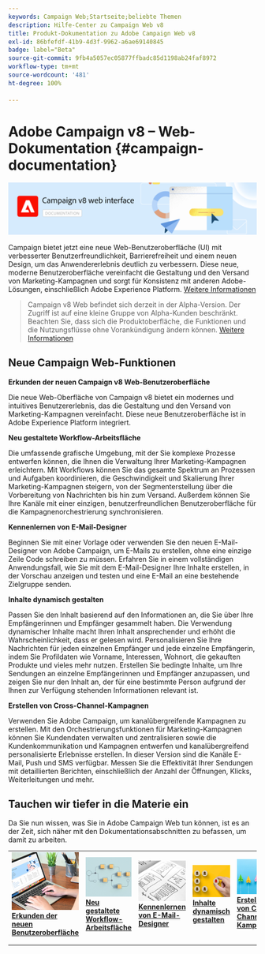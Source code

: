 ```yaml
---
keywords: Campaign Web;Startseite;beliebte Themen
description: Hilfe-Center zu Campaign Web v8
title: Produkt-Dokumentation zu Adobe Campaign Web v8
exl-id: 86bfefdf-41b9-4d3f-9962-a6ae69140845
badge: label="Beta"
source-git-commit: 9fb4a5057ec05877ffbadc85d1198ab24faf8972
workflow-type: tm+mt
source-wordcount: '481'
ht-degree: 100%

---
```


# Adobe Campaign v8 – Web-Dokumentation  {#campaign-documentation}

![](assets/do-not-localize/banner-documentationv8.png)

Campaign bietet jetzt eine neue Web-Benutzeroberfläche (UI) mit verbesserter Benutzerfreundlichkeit, Barrierefreiheit und einem neuen Design, um das Anwendererlebnis deutlich zu verbessern. Diese neue, moderne Benutzeroberfläche vereinfacht die Gestaltung und den Versand von Marketing-Kampagnen und sorgt für Konsistenz mit anderen Adobe-Lösungen, einschließlich Adobe Experience Platform. [Weitere Informationen](get-started/get-started.md)

>Campaign v8 Web befindet sich derzeit in der Alpha-Version. Der Zugriff ist auf eine kleine Gruppe von Alpha-Kunden beschränkt. Beachten Sie, dass sich die Produktoberfläche, die Funktionen und die Nutzungsflüsse ohne Vorankündigung ändern können. [Weitere Informationen](rn/whats-new.md)

## Neue Campaign Web-Funktionen

**Erkunden der neuen Campaign v8 Web-Benutzeroberfläche**

Die neue Web-Oberfläche von Campaign v8 bietet ein modernes und intuitives Benutzererlebnis, das die Gestaltung und den Versand von Marketing-Kampagnen vereinfacht. Diese neue Benutzeroberfläche ist in Adobe Experience Platform integriert.

**Neu gestaltete Workflow-Arbeitsfläche**

Die umfassende grafische Umgebung, mit der Sie komplexe Prozesse entwerfen können, die Ihnen die Verwaltung Ihrer Marketing-Kampagnen erleichtern. Mit Workflows können Sie das gesamte Spektrum an Prozessen und Aufgaben koordinieren, die Geschwindigkeit und Skalierung Ihrer Marketing-Kampagnen steigern, von der Segmenterstellung über die Vorbereitung von Nachrichten bis hin zum Versand. Außerdem können Sie Ihre Kanäle mit einer einzigen, benutzerfreundlichen Benutzeroberfläche für die Kampagnenorchestrierung synchronisieren.

**Kennenlernen von E-Mail-Designer**

Beginnen Sie mit einer Vorlage oder verwenden Sie den neuen E-Mail-Designer von Adobe Campaign, um E-Mails zu erstellen, ohne eine einzige Zeile Code schreiben zu müssen. Erfahren Sie in einem vollständigen Anwendungsfall, wie Sie mit dem E-Mail-Designer Ihre Inhalte erstellen, in der Vorschau anzeigen und testen und eine E-Mail an eine bestehende Zielgruppe senden.

**Inhalte dynamisch gestalten**

Passen Sie den Inhalt basierend auf den Informationen an, die Sie über Ihre Empfängerinnen und Empfänger gesammelt haben. Die Verwendung dynamischer Inhalte macht Ihren Inhalt ansprechender und erhöht die Wahrscheinlichkeit, dass er gelesen wird. Personalisieren Sie Ihre Nachrichten für jeden einzelnen Empfänger und jede einzelne Empfängerin, indem Sie Profildaten wie Vorname, Interessen, Wohnort, die gekauften Produkte und vieles mehr nutzen. Erstellen Sie bedingte Inhalte, um Ihre Sendungen an einzelne Empfängerinnen und Empfänger anzupassen, und zeigen Sie nur den Inhalt an, der für eine bestimmte Person aufgrund der Ihnen zur Verfügung stehenden Informationen relevant ist.

**Erstellen von Cross-Channel-Kampagnen**

Verwenden Sie Adobe Campaign, um kanalübergreifende Kampagnen zu erstellen. Mit den Orchestrierungsfunktionen für Marketing-Kampagnen können Sie Kundendaten verwalten und zentralisieren sowie die Kundenkommunikation und Kampagnen entwerfen und kanalübergreifend personalisierte Erlebnisse erstellen. In dieser Version sind die Kanäle E-Mail, Push und SMS verfügbar. Messen Sie die Effektivität Ihrer Sendungen mit detaillierten Berichten, einschließlich der Anzahl der Öffnungen, Klicks, Weiterleitungen und mehr.

## Tauchen wir tiefer in die Materie ein

Da Sie nun wissen, was Sie in Adobe Campaign Web tun können, ist es an der Zeit, sich näher mit den Dokumentationsabschnitten zu befassen, um damit zu arbeiten.

<table style="table-layout:fixed"><tr style="border: 0;">
<td>
<a href="get-started/user-interface.md">
<img alt="neue Benutzeroberfläche" src="assets/do-not-localize/menu-ui.jpeg">
</a>
<div><a href="get-started/user-interface.md"><strong>Erkunden der neuen Benutzeroberfläche</strong>
</div>
<p>
</td>
<td>
<a href="workflows/gs-workflows.md">
<img alt="Validierung" src="assets/do-not-localize/menu-workflows.jpeg">
</a>
<div>
<a href="workflows/gs-workflows.md"><strong>Neu gestaltete Workflow-Arbeitsfläche</strong></a>
</div>
<p>
</td>
<td>
<a href="content/get-started-email-designer.md">
<img alt="Gelegentlich" src="assets/do-not-localize/menu-design.jpg">
</a>
<div>
<a href="content/get-started-email-designer.md"><strong>Kennenlernen von E-Mail-Designer</strong></a>
</div>
<p></td>
<td>
<a href="personalization/gs-personalization.md">
<img alt="Zielgruppen" src="assets/do-not-localize/menu-dynamic.jpg">
</a>
<div>
<a href="personalization/gs-personalization.md"><strong>Inhalte dynamisch gestalten</strong></a>
</div>
<p>
</td>
<td>
<a href="campaigns/gs-campaigns.md">
<img alt="Validierung" src="assets/do-not-localize/menu-campaign.jpeg">
</a>
<div>
<a href="campaigns/gs-campaigns.md"><strong>Erstellen von Cross-Channel-Kampagnen</strong></a>
</div>
<p>
</td>
</tr></table>

<!--
<table style="table-layout:fixed">
<tr style="border: 0;"><td width="30%"><a href="get-started/user-interface.md">
<img alt="new UI" src="assets/do-not-localize/menu-ui.jpeg" width="150px">
</a></td><td>Discover Campaign Web new user interface, latest improvements, key capabilities. Learn how to use them to build cross-channel campaigns for your audiences. With its user-friendly features, Campaign helps you streamline personalized cross-channel campaign creation process, drive results, and gain a competitive edge.</td></tr>
<tr style="border: 0;"><td width="30%"><a href="get-started/user-interface.md">
<img alt="new UI" src="assets/do-not-localize/menu-workflows.jpeg" width="150px">
</a></td><td>Our comprehensive graphical canvas makes it easy for you to design processes such as segmentation, campaign execution, and more. With this advanced tool at your fingertips, you can streamline your workflow and elevate your campaigns.</td></tr>
<tr style="border: 0;"><td width="30%"><a href="get-started/user-interface.md">
<img alt="new UI" src="assets/do-not-localize/menu-design.jpg" width="150px">
</a></td><td>Start from a template, or use Adobe Campaign's new Email Designer to create emails without having to write a single line of code. Learn how to use the Email Designer to create your content, preview and test it, and send an email to an existing audience in an end-to-end use case.</td></tr>
<tr style="border: 0;"><td width="30%"><a href="get-started/user-interface.md">
<img alt="new UI" src="assets/do-not-localize/menu-dynamic.jpg" width="150px">
</a></td><td>Create conditional content to define dynamic personalization based on the recipient's profile, automatically replacing text blocks and images when certain conditions are met. This feature can take your campaigns to new heights and deliver highly targeted, personalized experiences to your audience</td></tr>
<tr style="border: 0;"><td width="30%"><a href="get-started/user-interface.md">
<img alt="new UI" src="assets/do-not-localize/menu-campaign.jpeg" width="150px">
</a></td><td>Adobe Campaign capabilities help you manage centralized customer data, design customer communications and campaigns, and create personalized experiences across different channels: Email, Push and SMS.</td></tr>
</table>
-->









